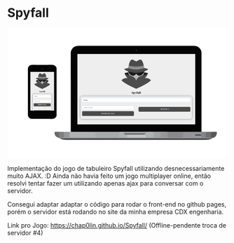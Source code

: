 # Spyfall
<p  align="center">
<img src="screenshot.png" width="512" />
</p>
Implementação do jogo de tabuleiro Spyfall utilizando desnecessariamente muito AJAX. :D
Ainda não havia feito um jogo multiplayer online, então resolvi tentar fazer um utilizando apenas ajax para conversar com o servidor.

Consegui adaptar adaptar o código para rodar o front-end no github pages, porém o servidor está rodando no site da minha empresa CDX engenharia.

Link pro Jogo: https://chap0lin.github.io/Spyfall/ (Offline-pendente troca de servidor #4)
